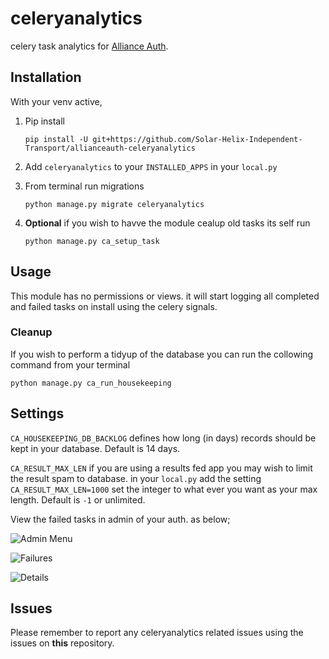 # celeryanalytics

celery task analytics for [Alliance Auth](https://gitlab.com/allianceauth/allianceauth).

## Installation

With your venv active,

  1. Pip install

      `pip install -U git+https://github.com/Solar-Helix-Independent-Transport/allianceauth-celeryanalytics`

  2. Add `celeryanalytics` to your `INSTALLED_APPS` in your `local.py`

  3. From terminal run migrations

     `python manage.py migrate celeryanalytics`

  4. **Optional** if you wish to havve the module cealup old tasks its self run 
 
     `python manage.py ca_setup_task`
 
## Usage
This module has no permissions or views. it will start logging all completed and failed tasks on install using the celery signals.

### Cleanup 
If you wish to perform a tidyup of the database you can run the collowing command from your terminal

`python manage.py ca_run_housekeeping`

## Settings

`CA_HOUSEKEEPING_DB_BACKLOG` defines how long (in days) records should be kept in
your database. Default is 14 days.

`CA_RESULT_MAX_LEN` if you are using a results fed app you may wish to limit the result spam to database.
in your `local.py` add the setting `CA_RESULT_MAX_LEN=1000` set the integer to what ever you want as your max length. Default is `-1` or unlimited.


View the failed tasks in admin of your auth. as below;

![Admin Menu](https://i.imgur.com/g36hJyu.png "Admin Menu")

![Failures](https://i.imgur.com/mTD224f.png "Failures")

![Details](https://i.imgur.com/ang9wXB.png "Details")

## Issues

Please remember to report any celeryanalytics related issues using the issues on **this** repository.

